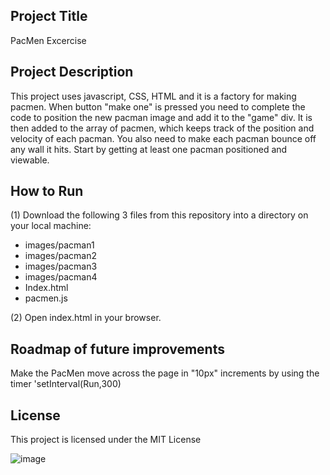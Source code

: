 <h2>Project Title</h2>
PacMen Excercise

<h2>Project Description</h2>
This project uses javascript, CSS, HTML and it is a factory for making pacmen. When button "make one" is pressed you need to complete the code to position the new pacman image and add it to the "game" div. It is then added to the array of pacmen, which keeps track of the position and velocity of each pacman. You also need to make each pacman bounce off any wall it hits. Start by getting at least one pacman positioned and viewable.

<h2>How to Run</h2>
(1) Download the following 3 files from this repository into a directory on your local machine: 
<ul>
  <li>images/pacman1</li>
  <li>images/pacman2</li>
  <li>images/pacman3</li>
  <li>images/pacman4</li>
  <li>Index.html</li>
  <li>pacmen.js</li>
</ul>
(2) Open index.html in your browser.


<h2>Roadmap of future improvements</h2>
Make the PacMen move across the page in "10px" increments by using the timer 'setInterval(Run,300)

<h2>License</h2>
This project is licensed under the MIT License

![image](https://user-images.githubusercontent.com/76659895/111386107-0ddcc080-86ac-11eb-85e3-850d3165a5e9.png)
